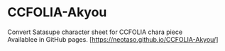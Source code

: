 # CCFOLIA-Akyou
Convert Satasupe character sheet for CCFOLIA chara piece  
Availablee in GitHub pages. [https://neotaso.github.io/CCFOLIA-Akyou/]